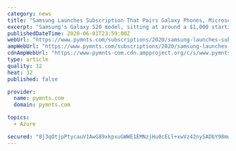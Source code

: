 ```yaml
---
category: news
title: "Samsung Launches Subscription That Pairs Galaxy Phones, Microsoft 365"
excerpt: "Samsung's Galaxy S20 model, sitting at around a $1,000 starting price, will now be bundled with Microsoft 365 and other features at a bargain to offset the cost."
publishedDateTime: 2020-06-01T23:59:00Z
webUrl: "https://www.pymnts.com/subscriptions/2020/samsung-launches-subscription-pairs-galaxy-phones-microsoft-365/"
ampWebUrl: "https://www.pymnts.com/subscriptions/2020/samsung-launches-subscription-pairs-galaxy-phones-microsoft-365/amp/"
cdnAmpWebUrl: "https://www-pymnts-com.cdn.ampproject.org/c/s/www.pymnts.com/subscriptions/2020/samsung-launches-subscription-pairs-galaxy-phones-microsoft-365/amp/"
type: article
quality: 32
heat: 32
published: false

provider:
  name: pymnts.com
  domain: pymnts.com

topics:
  - Azure

secured: "8j3qOtjpPtycauV1AwG89xkpxuGWWE1EMNzjHu0cELl+xwVz42nySADbY98mwvGrTUeT3BV6xYR5XU79yWcayFf9+/Bg9EfnMm299XOGGHyWvhQcukj98LWBEG+gEQKSHfvM9ofOyRdmiVAWY8smxY8hzz+DdtOOPQ4z0L25hlZYGJQk5U+C0J29ybg/HrDJZwH2kfIwXmj0vuWMBtylKtMxUrCiaToJ7FL/KiKs7dlqQ+blaZ0OMdGnKMiL7oE13iL8fnRhtq2D3Q2vbvquucxnHELU8FbpDrQ3yodXa39tOlriT8P5IV5VjlLVqKL5Rsv7rbqZcGu0NvYMsRuedZSq5mDikBpdHss2ub6Zn6K/g2kaSh9rjK4qqPyFyo8FIumMfXKukusmfuE5wUtNIIlE/doFywRcIhrBOHp9GV23V9fiiAtiWQu+l+T2l+NDP7kfLmNbxqAHeezIJVJUe6Y33FLEVEu8/qsxg1WYw40=;u/1wRIA47eD8WW0dwCqgdg=="
---
```


